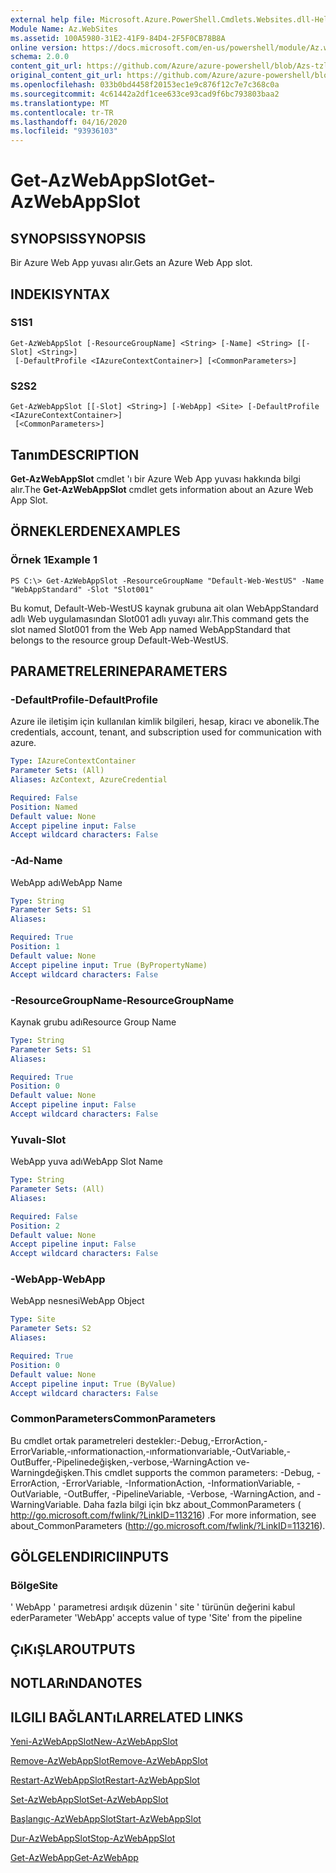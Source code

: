 ```yaml
---
external help file: Microsoft.Azure.PowerShell.Cmdlets.Websites.dll-Help.xml
Module Name: Az.WebSites
ms.assetid: 100A5980-31E2-41F9-84D4-2F5F0CB78B8A
online version: https://docs.microsoft.com/en-us/powershell/module/Az.websites/get-Azwebappslot
schema: 2.0.0
content_git_url: https://github.com/Azure/azure-powershell/blob/Azs-tzl/src/Websites/Websites/help/Get-AzWebAppSlot.md
original_content_git_url: https://github.com/Azure/azure-powershell/blob/Azs-tzl/src/Websites/Websites/help/Get-AzWebAppSlot.md
ms.openlocfilehash: 033b0bd4458f20153ec1e9c876f12c7e7c368c0a
ms.sourcegitcommit: 4c61442a2df1cee633ce93cad9f6bc793803baa2
ms.translationtype: MT
ms.contentlocale: tr-TR
ms.lasthandoff: 04/16/2020
ms.locfileid: "93936103"
---
```

# <span data-ttu-id="c1e8f-101">Get-AzWebAppSlot</span><span class="sxs-lookup"><span data-stu-id="c1e8f-101">Get-AzWebAppSlot</span></span>

## <span data-ttu-id="c1e8f-102">SYNOPSIS</span><span class="sxs-lookup"><span data-stu-id="c1e8f-102">SYNOPSIS</span></span>
<span data-ttu-id="c1e8f-103">Bir Azure Web App yuvası alır.</span><span class="sxs-lookup"><span data-stu-id="c1e8f-103">Gets an Azure Web App slot.</span></span>

## <span data-ttu-id="c1e8f-104">INDEKI</span><span class="sxs-lookup"><span data-stu-id="c1e8f-104">SYNTAX</span></span>

### <span data-ttu-id="c1e8f-105">S1</span><span class="sxs-lookup"><span data-stu-id="c1e8f-105">S1</span></span>
```
Get-AzWebAppSlot [-ResourceGroupName] <String> [-Name] <String> [[-Slot] <String>]
 [-DefaultProfile <IAzureContextContainer>] [<CommonParameters>]
```

### <span data-ttu-id="c1e8f-106">S2</span><span class="sxs-lookup"><span data-stu-id="c1e8f-106">S2</span></span>
```
Get-AzWebAppSlot [[-Slot] <String>] [-WebApp] <Site> [-DefaultProfile <IAzureContextContainer>]
 [<CommonParameters>]
```

## <span data-ttu-id="c1e8f-107">Tanım</span><span class="sxs-lookup"><span data-stu-id="c1e8f-107">DESCRIPTION</span></span>
<span data-ttu-id="c1e8f-108">**Get-AzWebAppSlot** cmdlet 'ı bir Azure Web App yuvası hakkında bilgi alır.</span><span class="sxs-lookup"><span data-stu-id="c1e8f-108">The **Get-AzWebAppSlot** cmdlet gets information about an Azure Web App Slot.</span></span>

## <span data-ttu-id="c1e8f-109">ÖRNEKLERDEN</span><span class="sxs-lookup"><span data-stu-id="c1e8f-109">EXAMPLES</span></span>

### <span data-ttu-id="c1e8f-110">Örnek 1</span><span class="sxs-lookup"><span data-stu-id="c1e8f-110">Example 1</span></span>
```
PS C:\> Get-AzWebAppSlot -ResourceGroupName "Default-Web-WestUS" -Name "WebAppStandard" -Slot "Slot001"
```

<span data-ttu-id="c1e8f-111">Bu komut, Default-Web-WestUS kaynak grubuna ait olan WebAppStandard adlı Web uygulamasından Slot001 adlı yuvayı alır.</span><span class="sxs-lookup"><span data-stu-id="c1e8f-111">This command gets the slot named Slot001 from the Web App named WebAppStandard that belongs to the resource group Default-Web-WestUS.</span></span>

## <span data-ttu-id="c1e8f-112">PARAMETRELERINE</span><span class="sxs-lookup"><span data-stu-id="c1e8f-112">PARAMETERS</span></span>

### <span data-ttu-id="c1e8f-113">-DefaultProfile</span><span class="sxs-lookup"><span data-stu-id="c1e8f-113">-DefaultProfile</span></span>
<span data-ttu-id="c1e8f-114">Azure ile iletişim için kullanılan kimlik bilgileri, hesap, kiracı ve abonelik.</span><span class="sxs-lookup"><span data-stu-id="c1e8f-114">The credentials, account, tenant, and subscription used for communication with azure.</span></span>

```yaml
Type: IAzureContextContainer
Parameter Sets: (All)
Aliases: AzContext, AzureCredential

Required: False
Position: Named
Default value: None
Accept pipeline input: False
Accept wildcard characters: False
```

### <span data-ttu-id="c1e8f-115">-Ad</span><span class="sxs-lookup"><span data-stu-id="c1e8f-115">-Name</span></span>
<span data-ttu-id="c1e8f-116">WebApp adı</span><span class="sxs-lookup"><span data-stu-id="c1e8f-116">WebApp Name</span></span>

```yaml
Type: String
Parameter Sets: S1
Aliases: 

Required: True
Position: 1
Default value: None
Accept pipeline input: True (ByPropertyName)
Accept wildcard characters: False
```

### <span data-ttu-id="c1e8f-117">-ResourceGroupName</span><span class="sxs-lookup"><span data-stu-id="c1e8f-117">-ResourceGroupName</span></span>
<span data-ttu-id="c1e8f-118">Kaynak grubu adı</span><span class="sxs-lookup"><span data-stu-id="c1e8f-118">Resource Group Name</span></span>

```yaml
Type: String
Parameter Sets: S1
Aliases: 

Required: True
Position: 0
Default value: None
Accept pipeline input: False
Accept wildcard characters: False
```

### <span data-ttu-id="c1e8f-119">Yuvalı</span><span class="sxs-lookup"><span data-stu-id="c1e8f-119">-Slot</span></span>
<span data-ttu-id="c1e8f-120">WebApp yuva adı</span><span class="sxs-lookup"><span data-stu-id="c1e8f-120">WebApp Slot Name</span></span>

```yaml
Type: String
Parameter Sets: (All)
Aliases: 

Required: False
Position: 2
Default value: None
Accept pipeline input: False
Accept wildcard characters: False
```

### <span data-ttu-id="c1e8f-121">-WebApp</span><span class="sxs-lookup"><span data-stu-id="c1e8f-121">-WebApp</span></span>
<span data-ttu-id="c1e8f-122">WebApp nesnesi</span><span class="sxs-lookup"><span data-stu-id="c1e8f-122">WebApp Object</span></span>

```yaml
Type: Site
Parameter Sets: S2
Aliases: 

Required: True
Position: 0
Default value: None
Accept pipeline input: True (ByValue)
Accept wildcard characters: False
```

### <span data-ttu-id="c1e8f-123">CommonParameters</span><span class="sxs-lookup"><span data-stu-id="c1e8f-123">CommonParameters</span></span>
<span data-ttu-id="c1e8f-124">Bu cmdlet ortak parametreleri destekler:-Debug,-ErrorAction,-ErrorVariable,-ınformationaction,-ınformationvariable,-OutVariable,-OutBuffer,-Pipelinedeğişken,-verbose,-WarningAction ve-Warningdeğişken.</span><span class="sxs-lookup"><span data-stu-id="c1e8f-124">This cmdlet supports the common parameters: -Debug, -ErrorAction, -ErrorVariable, -InformationAction, -InformationVariable, -OutVariable, -OutBuffer, -PipelineVariable, -Verbose, -WarningAction, and -WarningVariable.</span></span> <span data-ttu-id="c1e8f-125">Daha fazla bilgi için bkz about_CommonParameters ( http://go.microsoft.com/fwlink/?LinkID=113216) .</span><span class="sxs-lookup"><span data-stu-id="c1e8f-125">For more information, see about_CommonParameters (http://go.microsoft.com/fwlink/?LinkID=113216).</span></span>

## <span data-ttu-id="c1e8f-126">GÖLGELENDIRICI</span><span class="sxs-lookup"><span data-stu-id="c1e8f-126">INPUTS</span></span>

### <span data-ttu-id="c1e8f-127">Bölge</span><span class="sxs-lookup"><span data-stu-id="c1e8f-127">Site</span></span>
<span data-ttu-id="c1e8f-128">' WebApp ' parametresi ardışık düzenin ' site ' türünün değerini kabul eder</span><span class="sxs-lookup"><span data-stu-id="c1e8f-128">Parameter 'WebApp' accepts value of type 'Site' from the pipeline</span></span>

## <span data-ttu-id="c1e8f-129">ÇıKıŞLAR</span><span class="sxs-lookup"><span data-stu-id="c1e8f-129">OUTPUTS</span></span>

## <span data-ttu-id="c1e8f-130">NOTLARıNDA</span><span class="sxs-lookup"><span data-stu-id="c1e8f-130">NOTES</span></span>

## <span data-ttu-id="c1e8f-131">ILGILI BAĞLANTıLAR</span><span class="sxs-lookup"><span data-stu-id="c1e8f-131">RELATED LINKS</span></span>

[<span data-ttu-id="c1e8f-132">Yeni-AzWebAppSlot</span><span class="sxs-lookup"><span data-stu-id="c1e8f-132">New-AzWebAppSlot</span></span>](./New-AzWebAppSlot.md)

[<span data-ttu-id="c1e8f-133">Remove-AzWebAppSlot</span><span class="sxs-lookup"><span data-stu-id="c1e8f-133">Remove-AzWebAppSlot</span></span>](./Remove-AzWebAppSlot.md)

[<span data-ttu-id="c1e8f-134">Restart-AzWebAppSlot</span><span class="sxs-lookup"><span data-stu-id="c1e8f-134">Restart-AzWebAppSlot</span></span>](./Restart-AzWebAppSlot.md)

[<span data-ttu-id="c1e8f-135">Set-AzWebAppSlot</span><span class="sxs-lookup"><span data-stu-id="c1e8f-135">Set-AzWebAppSlot</span></span>](./Set-AzWebAppSlot.md)

[<span data-ttu-id="c1e8f-136">Başlangıç-AzWebAppSlot</span><span class="sxs-lookup"><span data-stu-id="c1e8f-136">Start-AzWebAppSlot</span></span>](./Start-AzWebAppSlot.md)

[<span data-ttu-id="c1e8f-137">Dur-AzWebAppSlot</span><span class="sxs-lookup"><span data-stu-id="c1e8f-137">Stop-AzWebAppSlot</span></span>](./Stop-AzWebAppSlot.md)

[<span data-ttu-id="c1e8f-138">Get-AzWebApp</span><span class="sxs-lookup"><span data-stu-id="c1e8f-138">Get-AzWebApp</span></span>](./Get-AzWebApp.md)
